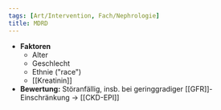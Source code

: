 ```yaml
---
tags: [Art/Intervention, Fach/Nephrologie]
title: MDRD
---
```

- **Faktoren**
	- Alter
	- Geschlecht
	- Ethnie ("race")
	- [[Kreatinin]]
- **Bewertung:** Störanfällig, insb. bei geringgradiger [[GFR]]-Einschränkung → [[CKD-EPI]]